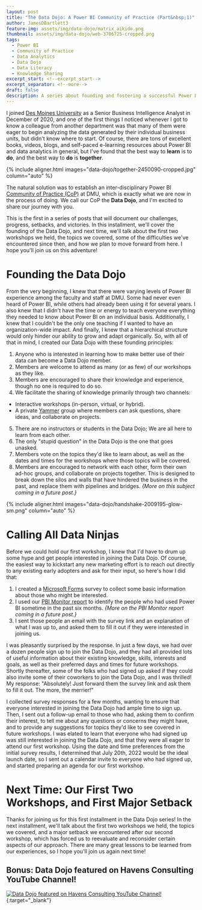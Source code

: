 ```yaml
---
layout: post
title: "The Data Dojo: A Power BI Community of Practice (Part&nbsp;1)"
author: JamesDBartlett3
feature-img: assets/img/data-dojo/matrix_aikido.png
thumbnail: assets/img/data-dojo/web-3706725-cropped.png
tags:
  - Power BI
  - Community of Practice
  - Data Analytics
  - Data Dojo
  - Data Literacy
  - Knowledge Sharing
excerpt_start: <!--excerpt_start-->
excerpt_separator: <!--more-->
draft: false
description: A series about founding and fostering a successful Power BI Community of Practice
---
```

<!--excerpt_start-->
I joined [Des Moines University](https://dmu.edu) as a Senior Business Intelligence Analyst in December of 2020, and one of the first things I noticed whenever I got to know a colleague from another department was that many of them were eager to begin analyzing the data generated by their individual business units, but didn't know where to start. Of course, there are tons of excellent books, videos, blogs, and self-paced e-learning resources about Power BI and data analytics in general, but I've found that the best way to **learn** is to **do**, and the best way to **do** is **together**.

{% include aligner.html images="data-dojo/together-2450090-cropped.jpg" column="auto" %}

The natural solution was to establish an inter-disciplinary Power BI [Community of Practice (CoP)](https://en.wikipedia.org/wiki/Community_of_practice) at DMU, which is exactly what we are now in the process of doing. We call our CoP the **Data Dojo**, and I'm excited to share our journey with you. 

This is the first in a series of posts that will document our challenges, progress, setbacks, and victories. In this installment, we'll cover the founding of the Data Dojo, and next time, we'll talk about the first two workshops we held, the topics we covered, some of the difficulties we've encountered since then, and how we plan to move forward from here. I hope you'll join us on this adventure!
<!--more--> 

# Founding the Data Dojo

From the very beginning, I knew that there were varying levels of Power BI experience among the faculty and staff at DMU. Some had never even heard of Power BI, while others had already been using it for several years. I also knew that I didn't have the time or energy to teach everyone everything they needed to know about Power BI on an individual basis. Additionally, I knew that I couldn't be the only one teaching if I wanted to have an organization-wide impact. And finally, I knew that a hierarchical structure would only hinder our ability to grow and adapt organically. So, with all of that in mind, I created our Data Dojo with these founding principles:

1. Anyone who is interested in learning how to make better use of their data can become a Data Dojo member.
2. Members are welcome to attend as many (or as few) of our workshops as they like.
3. Members are encouraged to share their knowledge and experience, though no one is required to do so.
4. We facilitate the sharing of knowledge primarily through two channels:
  * Interactive workshops (in-person, virtual, or hybrid).
  * A private [Yammer](https://www.yammer.com) group where members can ask questions, share ideas, and collaborate on projects.
5. There are no instructors or students in the Data Dojo; We are all here to learn from each other.
6. The only "stupid question" in the Data Dojo is the one that goes unasked.
7. Members vote on the topics they'd like to learn about, as well as the dates and times for the workshops where those topics will be covered.
8. Members are encouraged to network with each other, form their own ad-hoc groups, and collaborate on projects together. This is designed to break down the silos and walls that have hindered the business in the past, and replace them with pipelines and bridges. *{More on this subject coming in a future post.}*

{% include aligner.html images="data-dojo/handshake-2009195-glow-sm.png" column="auto" %}

# Calling All Data Ninjas

Before we could hold our first workshop, I knew that I'd have to drum up some hype and get people interested in joining the Data Dojo. Of course, the easiest way to kickstart any new marketing effort is to reach out directly to any existing early adopters and ask for their input, so here's how I did that:
1. I created a [Microsoft Forms](https://forms.office.com) survey to collect some basic information about those who might be interested. 
2. I used our [PBI Monitor report](https://github.com/RuiRomano/pbimonitor) to identify the people who had used Power BI sometime in the past six months. *{More on the PBI Monitor report coming in a future post.}*
3. I sent those people an email with the survey link and an explanation of what I was up to, and asked them to fill it out if they were interested in joining us. 

I was pleasantly surprised by the response. In just a few days, we had over a dozen people sign up to join the Data Dojo, and they had all provided lots of useful information about their existing knowledge, skills, interests and goals, as well as their preferred days and times for future workshops. Shortly thereafter, some of the folks who had signed up asked if they could also invite some of their coworkers to join the Data Dojo, and I was thrilled! My response: "Absolutely! Just forward them the survey link and ask them to fill it out. The more, the merrier!" 

I collected survey responses for a few months, wanting to ensure that everyone interested in joining the Data Dojo had ample time to sign up. Then, I sent out a follow-up email to those who had, asking them to confirm their interest, to tell me about any questions or concerns they might have, and to provide any suggestions for topics they'd like to see covered in future workshops. I was elated to learn that everyone who had signed up was still interested in joining the Data Dojo, and that they were all eager to attend our first workshop. Using the date and time preferences from the initial survey results, I determined that July 20th, 2022 would be the ideal launch date, so I sent out a calendar invite to everyone who had signed up, and started preparing an agenda for our first workshop.

# Next Time: Our First Two Workshops, and First Major Setback

Thanks for joining us for this first installment in the Data Dojo series! In the next installment, we'll talk about the first two workshops we held, the topics we covered, and a major setback we encountered after our second workshop, which has forced us to reevaluate and reconsider certain aspects of our approach. There are many great lessons to be learned from our experiences, so I hope you'll join us again next time!

## Bonus: Data Dojo featured on Havens Consulting YouTube Channel!
[![Data Dojo featured on Havens Consulting YouTube Channel!](../../../assets/img/data-dojo/data-dojo-havens-consulting-youtube.png)](https://www.youtube.com/watch?v=OlvXbg6VjFE&list=PLzN99cpDw6oBsWZ-5CPVwGZqAQ1otRh1q&t=326s){:target="_blank"}